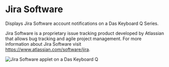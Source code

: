 # Jira Software

Displays Jira Software account notifications on a Das Keyboard Q Series.

Jira Software is a proprietary issue tracking product developed by Atlassian
that allows bug tracking and agile project management.
For more information about Jira Software visit <https://www.atlassian.com/software/jira>.

![Jira Software applet on a Das Keyboard Q](assets/image.png "Das Keyboard Jira Software applet")